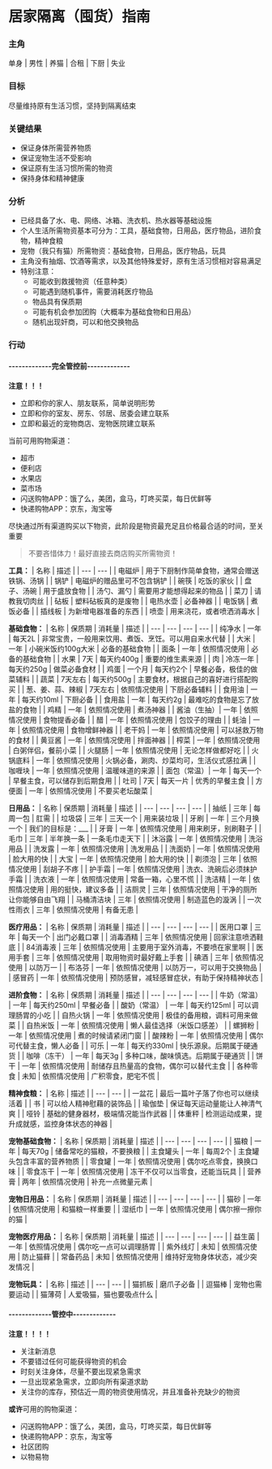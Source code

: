 # 居家隔离（囤货）指南

### 主角
单身 | 男性 | 养猫 | 合租 | 下厨 | 失业

### 目标
尽量维持原有生活习惯，坚持到隔离结束

### 关键结果
* 保证身体所需营养物质
* 保证宠物生活不受影响
* 保证原有生活习惯所需的物资
* 保持身体和精神健康

### 分析
* 已经具备了水、电、网络、冰箱、洗衣机、热水器等基础设施
* 个人生活所需物资基本可分为：工具，基础食物，日用品，医疗物品，进阶食物，精神食粮
* 宠物（我只有猫）所需物资：基础食物，日用品，医疗物品，玩具
* 主角没有抽烟、饮酒等需求，以及其他特殊爱好，原有生活习惯相对容易满足
* 特别注意：
  * 可能收到救援物资（任意种类）
  * 可能遇到随机事件，需要消耗医疗物品
  * 物品具有保质期
  * 可能有机会参加团购（大概率为基础食物和日用品）
  * 随机出现奸商，可以和他交换物品

### 行动

#### -------------完全管控前-------------

**注意！！！**
* 立即和你的家人、朋友联系，简单说明形势
* 立即和你的室友、房东、邻居、居委会建立联系
* 立即和最近的宠物商店、宠物医院建立联系

当前可用购物渠道：
* 超市
* 便利店
* 水果店
* 菜市场
* 闪送购物APP：饿了么，美团，盒马，叮咚买菜，每日优鲜等
* 快递购物APP：京东，淘宝等

尽快通过所有渠道购买以下物资，此阶段是物资最充足且价格最合适的时间，至关重要
> 不要吝惜体力！最好直接去商店购买所需物资！

**工具：**
| 名称 | 描述 |
| --- | --- |
| 电磁炉 | 用于下厨制作简单食物，通常会赠送铁锅、汤锅 |
| 锅铲 | 电磁炉的赠品里可不包含锅铲 |
| 碗筷 | 吃饭的家伙 |
| 盘子、汤碗 | 用于盛放食物 |
| 汤勺、漏勺 | 需要用才能想得起来的物品 |
| 菜刀 | 请教我切肉丝 |
| 砧板 | 塑料砧板真的是废物 |
| 电热水壶 | 必备神器 |
| 电饭锅 | 煮饭必备 |
| 插线板 | 为新增电器准备的东西 |
| 喷壶 | 用来浇花，或者喷洒消毒水 |

**基础食物：**
| 名称 | 保质期 | 消耗量 | 描述 |
| --- | --- | --- | --- |
| 纯净水 | 一年 | 每天2L | 非常宝贵，一般用来饮用、煮饭、烹饪。可以用自来水代替 |
| 大米 | 一年 | 小碗米饭约100g大米 | 必备的基础食物 |
| 面条 | 一年 | 依照情况使用 | 必备的基础食物 |
| 水果 | 7天 | 每天约400g | 重要的维生素来源 |
| 肉 | 冷冻一年 | 每天约250g | 做菜必备食材 |
| 鸡蛋 | 一个月 | 每天约2个 | 早餐必备，极佳的做菜辅料 |
| 蔬菜 | 7天左右 | 每天约500g | 主要食材，根据自己的喜好进行搭配购买 |
| 葱、姜、蒜、辣椒 | 7天左右 | 依照情况使用 | 下厨必备辅料 |
| 食用油 | 一年 | 每天约10ml | 下厨必备 |
| 食用盐 | 一年 | 每天约2g | 最难吃的食物是忘了放盐的食物 |
| 鸡精 | 一年 | 依照情况使用 | 煮汤神器 |
| 酱油（生抽）| 一年 | 依照情况使用 | 食物提香必备 |
| 醋 | 一年 | 依照情况使用 | 包饺子的理由 |
| 蚝油 | 一年 | 依照情况使用 | 食物增鲜神器 |
| 老干妈 | 一年 | 依照情况使用 | 可以拯救万物的食材 |
| 黄豆酱 | 一年 | 依照情况使用 | 拌面神器 |
| 榨菜 | 一年 | 依照情况使用 | 白粥伴侣，餐前小菜 |
| 火腿肠 | 一年 | 依照情况使用 | 无论怎样做都好吃 |
| 火锅底料 | 一年 | 依照情况使用 | 火锅必备，涮肉、炒菜均可，生活仪式感拉满 |
| 咖喱块 | 一年 | 依照情况使用 | 温暖味道的来源 |
| 面包（常温）| 一年 | 每天一个 | 早餐主食，可以储存到后期食用 |
| 吐司 | 7天 | 每天一片 | 优秀的早餐主食 |
| 方便面 | 一年 | 依照情况使用 | 不要买老坛酸菜 |

**日用品：**
| 名称 | 保质期 | 消耗量 | 描述 |
| --- | --- | --- | --- |
| 抽纸 | 三年 | 每周一包 | 肛需 |
| 垃圾袋 | 三年 | 三天一个 | 用来装垃圾 |
| 牙刷 | 一年 | 三个月换一个 | 我们的目标是：___ |
| 牙膏 | 一年 | 依照情况使用 | 用来刷牙，别刷鞋子 |
| 毛巾 | 三年 | 半年换一条 | 一条毛巾走天下 |
| 沐浴露 | 一年 | 依照情况使用 | 洗浴用品 |
| 洗发露 | 一年 | 依照情况使用 | 洗发用品 |
| 洗面奶 | 一年 | 依照情况使用 | 脸大用的快 |
| 大宝 | 一年 | 依照情况使用 | 脸大用的快 |
| 剃须泡 | 三年 | 依照情况使用 | 刮胡子不疼 |
| 护手霜 | 一年 | 依照情况使用 | 洗衣、洗碗后必须抹护手霜 |
| 洗衣液 | 一年 | 依照情况使用 | 常备一箱，心里不慌 |
| 洗洁精 | 一年 | 依照情况使用 | 用的挺快，建议多备 |
| 洁厕灵 | 三年 | 依照情况使用 | 干净的厕所让你能够自由飞翔 |
| 马桶清洁块 | 三年 | 依照情况使用 | 制造蓝色的漩涡 |
| 一次性雨衣 | 三年 | 依照情况使用 | 有备无患 |

**医疗用品：**
| 名称 | 保质期 | 消耗量 | 描述 |
| --- | --- | --- | --- |
| 医用口罩 | 三年 | 每天一个 | 出门必戴口罩 |
| 消毒酒精 | 三年 | 依照情况使用 | 回家注意喷洒鞋底 |
| 84消毒液 | 三年 | 依照情况使用 | 主要用于室外消毒，不要喷在家里啊 |
| 医用手套 | 三年 | 依照情况使用 | 取用物资时最好戴上手套 |
| 碘酒 | 三年 | 依照情况使用 | 以防万一 |
| 布洛芬 | 一年 | 依照情况使用 | 以防万一，可以用于交换物品 |
| 感冒药 | 一年 | 依照情况使用 | 预防感冒，减轻感冒症状，有助于保持精神状态 |

**进阶食物：**
| 名称 | 保质期 | 消耗量 | 描述 |
| --- | --- | --- | --- |
| 牛奶（常温） | 一年 | 每天约250ml | 早餐必备 | 
| 酸奶（常温） | 一年 | 每天约125ml | 可以调理肠胃的小吃 |
| 自热火锅 | 一年 | 依照情况使用 | 极佳的备用粮，调料可用来做菜 |
| 自热米饭 | 一年 | 依照情况使用 | 懒人最佳选择（米饭口感差） |
| 螺狮粉 | 一年 | 依照情况使用 | 煮的时候请紧闭门窗 |
| 酸辣粉 | 一年 | 依照情况使用 | 偶尔可代替主食，懒人必备 |
| 可乐 | 一年 | 每天约330ml | 快乐源泉。后期属于硬通货 |
| 咖啡（冻干） | 一年 | 每天3g | 多种口味，酸味慎选。后期属于硬通货 |
| 饼干 | 一年 | 依照情况使用 | 耐储存且热量高的食物，偶尔可以替代主食 |
| 各种零食 | 未知 | 依照情况使用 | 广积零食，肥宅不慌 |

**精神食粮：**
| 名称 | 描述 |
| --- | --- |
| 一盆花 | 最后一篇叶子落了你也可以继续活着 |
| 书 | 可以给人精神慰藉的装饰品 |
| 瑜伽垫 | 保证每天运动量能让人神清气爽 |
| 哑铃 | 基础的健身器材，极端情况能当作武器 |
| 体重秤 | 检测运动成果，提升成就感，监控身体状态的神器 |

**宠物基础食物：**
| 名称 | 保质期 | 消耗量 | 描述 |
| --- | --- | --- | --- |
| 猫粮 | 一年 | 每天70g | 储备常吃的猫粮，不要换粮 |
| 主食罐头 | 一年 | 每周2个 | 主食罐头包含丰富的营养物质 |
| 零食罐 | 一年 | 依照情况使用 | 偶尔吃点零食，换换口味 |
| 零食冻干 | 一年 | 依照情况使用 | 冻干不仅可以当零食，还能当玩具 |
| 营养膏 | 两年 | 依照情况使用 | 补充一点微量元素 |

**宠物日用品：**
| 名称 | 保质期 | 消耗量 | 描述 |
| --- | --- | --- | --- |
| 猫砂 | 一年 | 依照情况使用 | 和猫粮一样重要 |
| 湿纸巾 | 一年 | 依照情况使用 | 偶尔擦一擦你的猫 |

**宠物医疗用品：**
| 名称 | 保质期 | 消耗量 | 描述 |
| --- | --- | --- | --- |
| 益生菌 | 一年 | 依照情况使用 | 偶尔吃一点可以调理肠胃 |
| 紫外线灯 | 未知 | 依照情况使用 | 防止猫藓 |
| 常备药品 | 未知 | 依照情况使用 | 维持好宠物身体状态，减少突发情况 |

**宠物玩具：**
| 名称 | 描述 |
| --- | --- |
| 猫抓板 | 磨爪子必备 |
| 逗猫棒 | 宠物也需要运动 |
| 猫薄荷 | 人爱吸猫，猫也要吸点什么 |

#### -------------管控中-------------

**注意！！！！**
* 关注新消息
* 不要错过任何可能获得物资的机会
* 时刻关注身体，尽量不要出现紧急需求
* 一旦出现紧急需求，立即向所有渠道求助
* 关注你的库存，预估近一周的物资使用情况，并且准备补充缺少的物资

**或许**可用的购物渠道：
* 闪送购物APP：饿了么，美团，盒马，叮咚买菜，每日优鲜等
* 快递购物APP：京东，淘宝等
* 社区团购
* 以物易物
